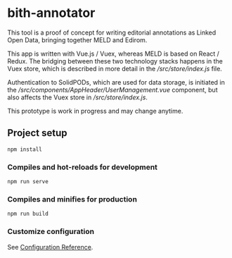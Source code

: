 # bith-annotator

This tool is a proof of concept for writing editorial annotations
as Linked Open Data, bringing together MELD and Edirom.

This app is written with Vue.js / Vuex, whereas MELD is based on
React / Redux. The bridging between these two technology stacks
happens in the Vuex store, which is described in more detail in the */src/store/index.js* file.

Authentication to SolidPODs, which are used for data storage, is
initiated in the */src/components/AppHeader/UserManagement.vue*
component, but also affects the Vuex store in */src/store/index.js*.

This prototype is work in progress and may change anytime.

## Project setup
```
npm install
```

### Compiles and hot-reloads for development
```
npm run serve
```

### Compiles and minifies for production
```
npm run build
```

### Customize configuration
See [Configuration Reference](https://cli.vuejs.org/config/).
